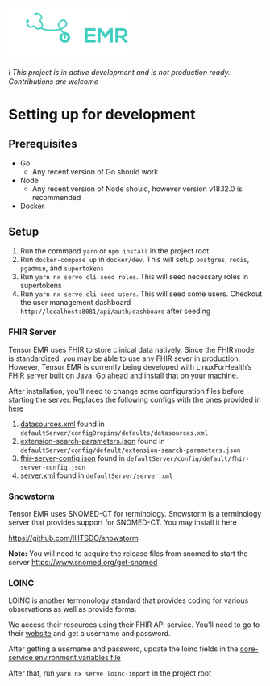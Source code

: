 [<img src="./logo.png" width="250"/>](./logo.png)

ℹ️ *This project is in active development and is not production ready. Contributions are welcome*


# Setting up for development 

## Prerequisites

- Go 
    - Any recent version of Go should work
- Node
    - Any recent version of Node should, however version v18.12.0 is recommended
- Docker 

## Setup 

1. Run the command `yarn` or `npm install` in the project root
2. Run `docker-compose up` in `docker/dev`. This will setup `postgres`, `redis`, `pgadmin`, and `supertokens`
3. Run `yarn nx serve cli seed roles`. This will seed necessary roles in supertokens 
4. Run `yarn nx serve cli seed users`. This will seed some users. Checkout the user management dashboard `http://localhost:8081/api/auth/dashboard` after seeding 

### FHIR Server

Tensor EMR uses FHIR to store clinical data natively. Since the FHIR model is standardized, you may be able to use any FHIR sever in production. However, Tensor EMR is currently being developed with LinuxForHealth’s FHIR server built on Java. Go ahead and install that on your machine.

After installation, you'll need to change some configuration files before starting the server. Replaces the following configs with the ones provided in [here](https://github.com/tensorsystems/tensoremr/blob/main/config/FHIR)

1. [datasources.xml](https://github.com/tensorsystems/tensoremr/blob/main/config/FHIR/datasources.xml) found in `defaultServer/configDropins/defaults/datasources.xml`
2. [extension-search-parameters.json](https://github.com/tensorsystems/tensoremr/blob/main/config/FHIR/extension-search-parameters.json) found in `defaultServer/config/default/extension-search-parameters.json`
3. [fhir-server-config.json](https://github.com/tensorsystems/tensoremr/blob/main/config/FHIR/fhir-server-config.json) found in `defaultServer/config/default/fhir-server-config.json`
4. [server.xml](https://github.com/tensorsystems/tensoremr/blob/main/config/FHIR/server.xml) found in `defaultServer/server.xml`

### Snowstorm

Tensor EMR uses SNOMED-CT for terminology. Snowstorm is a terminology server that provides support for SNOMED-CT. You may install it here 

https://github.com/IHTSDO/snowstorm

**Note:** You will need to acquire the release files from snomed to start the server https://www.snomed.org/get-snomed 

### LOINC

LOINC is another termonology standard that provides coding for various observations as well as provide forms.

We access their resources using their FHIR API service. You'll need to go to their [website](https://loinc.org/fhir/) and get a username and password. 

After getting a username and password, update the loinc fields in the [core-service environment variables file](https://github.com/tensorsystems/tensoremr/blob/main/apps/core/.env)

After that, run `yarn nx serve loinc-import` in the project root 

